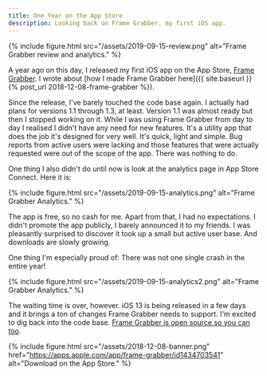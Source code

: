 ```yaml
---
title: One Year on the App Store
description: Looking back on Frame Grabber, my first iOS app.
---
```


{% include figure.html src="/assets/2019-09-15-review.png" alt="Frame Grabber review and analytics." %}


A year ago on this day, I released my first iOS app on the App Store, [Frame Grabber](https://apps.apple.com/app/frame-grabber/id1434703541). I wrote about [how I made Frame Grabber here]({{ site.baseurl }}{% post_url 2018-12-08-frame-grabber %}).

Since the release, I've barely touched the code base again. I actually had plans for versions 1.1 through 1.3, at least. Version 1.1 was almost ready but then I stopped working on it. While I was using Frame Grabber from day to day I realised I didn't have any need for new features. It's a utility app that does the job it's designed for very well. It's quick, light and simple. Bug reports from active users were lacking and those features that were actually requested were out of the scope of the app. There was nothing to do.

One thing I also didn't do until now is look at the analytics page in App Store Connect. Here it is:

{% include figure.html src="/assets/2019-09-15-analytics.png" alt="Frame Grabber Analytics." %}

The app is free, so no cash for me. Apart from that, I had no expectations. I didn't promote the app publicly, I barely announced it to my friends. I was pleasantly surprised to discover it took up a small but active user base. And downloads are slowly growing.

One thing I'm especially proud of: There was not one single crash in the entire year!

{% include figure.html src="/assets/2019-09-15-analytics2.png" alt="Frame Grabber Analytics." %}

The waiting time is over, however. iOS 13 is being released in a few days and it brings a ton of changes Frame Grabber needs to support. I'm excited to dig back into the code base. [Frame Grabber is open source so you can too](https://github.com/arthurhammer/FrameGrabber).

{% include figure.html src="/assets/2018-12-08-banner.png" href="https://apps.apple.com/app/frame-grabber/id1434703541" alt="Download on the App Store." %}
